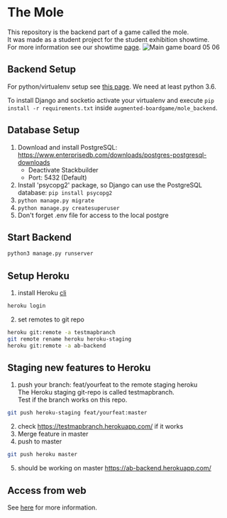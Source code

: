 # The Mole
This repository is the backend part of a game called the mole.  
It was made as a student project for the student exhibition showtime.  
For more information see our showtime [page](https://showtime.f4.htw-berlin.de/ws20/master/m1-augmented-boardgame-experience/).
![Main game board 05 06](https://user-images.githubusercontent.com/7975579/120891879-3c16d000-c60b-11eb-9483-f800b31cf3cc.png)


## Backend Setup
For python/virtualenv setup see [this page](https://developer.mozilla.org/en-US/docs/Learn/Server-side/Django/development_environment).
We need at least python 3.6.

To install Django and socketio activate your virtualenv and execute `pip install -r requirements.txt` inside `augmented-boardgame/mole_backend`.

## Database Setup
1. Download and install PostgreSQL: https://www.enterprisedb.com/downloads/postgres-postgresql-downloads
	- Deactivate Stackbuilder
	- Port: 5432 (Default)
2. Install 'psycopg2' package, so Django can use the PostgreSQL database: `pip install psycopg2`
3. `python manage.py migrate`
4. `python manage.py createsuperuser`
5. Don't forget .env file for access to the local postgre
  
## Start Backend
```bash
python3 manage.py runserver
```

## Setup Heroku
1.  install Heroku [cli](https://devcenter.heroku.com/articles/heroku-cli)
```bash
heroku login
``` 
2.  set remotes to git repo

 ```bash 
heroku git:remote -a testmapbranch
git remote rename heroku heroku-staging
heroku git:remote -a ab-backend
```

## Staging new features to Heroku

1. push your branch: feat/yourfeat to the remote staging heroku   
   The Heroku staging git-repo is called testmapbranch.  
   Test if the branch works on this repo.
```bash
git push heroku-staging feat/yourfeat:master
```
2. check https://testmapbranch.herokuapp.com/ if it works
3. Merge feature in master
4. push to master
```bash
git push heroku master
```
5. should be working on master https://ab-backend.herokuapp.com/


## Access from web

See [here](https://github.com/TheMoleGame/TheMole-Backend/wiki/Serververbindung) for more information.
